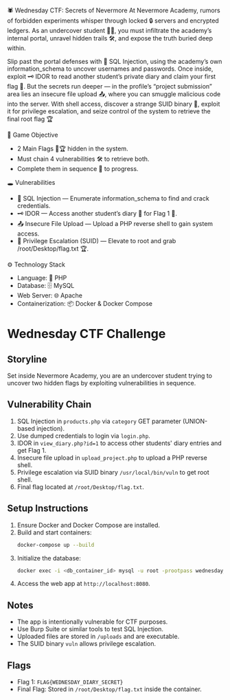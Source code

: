 🕷️ Wednesday CTF: Secrets of Nevermore
At Nevermore Academy, rumors of forbidden experiments whisper through locked 🔒 servers and encrypted ledgers. As an undercover student 🕵️‍♂️, you must infiltrate the academy’s internal portal, unravel hidden trails 🛠️, and expose the truth buried deep within.

Slip past the portal defenses with 💉 SQL Injection, using the academy’s own information_schema to uncover usernames and passwords. Once inside, exploit 🗝️ IDOR to read another student’s private diary and claim your first flag 🚩. But the secrets run deeper — in the profile’s “project submission” area lies an insecure file upload 📤, where you can smuggle malicious code into the server. With shell access, discover a strange SUID binary 🧩, exploit it for privilege escalation, and seize control of the system to retrieve the final root flag 🏆

🎯 Game Objective
- 2 Main Flags 🚩🏆 hidden in the system.
- Must chain 4 vulnerabilities 🛠️ to retrieve both.
- Complete them in sequence 🔐 to progress.

🕳️ Vulnerabilities
- 💉 SQL Injection — Enumerate information_schema to find and crack credentials.
- 🗝️ IDOR — Access another student’s diary 📓 for Flag 1 🚩.
- 📤 Insecure File Upload — Upload a PHP reverse shell to gain system access.
- 🧩 Privilege Escalation (SUID) — Elevate to root and grab /root/Desktop/flag.txt 🏆.

⚙️ Technology Stack
- Language: 🐘 PHP
- Database: 🗄️ MySQL
- Web Server: 🌐 Apache
- Containerization: 📦 Docker & Docker Compose

# Wednesday CTF Challenge

## Storyline

Set inside Nevermore Academy, you are an undercover student trying to uncover two hidden flags by exploiting vulnerabilities in sequence.

## Vulnerability Chain

1. SQL Injection in `products.php` via `category` GET parameter (UNION-based injection).
2. Use dumped credentials to login via `login.php`.
3. IDOR in `view_diary.php?id=1` to access other students' diary entries and get Flag 1.
4. Insecure file upload in `upload_project.php` to upload a PHP reverse shell.
5. Privilege escalation via SUID binary `/usr/local/bin/vuln` to get root shell.
6. Final flag located at `/root/Desktop/flag.txt`.

## Setup Instructions

1. Ensure Docker and Docker Compose are installed.
2. Build and start containers:
   ```bash
   docker-compose up --build
   ```
3. Initialize the database:
   ```bash
   docker exec -i <db_container_id> mysql -u root -prootpass wednesday_ctf < /var/www/html/init_db.sql
   ```
4. Access the web app at `http://localhost:8080`.

## Notes

- The app is intentionally vulnerable for CTF purposes.
- Use Burp Suite or similar tools to test SQL Injection.
- Uploaded files are stored in `/uploads` and are executable.
- The SUID binary `vuln` allows privilege escalation.

## Flags

- Flag 1: `FLAG{WEDNESDAY_DIARY_SECRET}`
- Final Flag: Stored in `/root/Desktop/flag.txt` inside the container.
